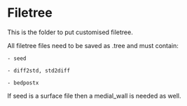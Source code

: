# Filetree

This is the folder to put customised filetree.

All filetree files need to be saved as .tree and must contain:
    
    - seed
    
    - diff2std, std2diff
    
    - bedpostx

If seed is a surface file then a medial_wall is needed as well.